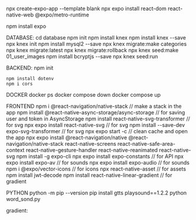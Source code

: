 npx create-expo-app --template blank
npx expo install react-dom react-native-web @expo/metro-runtime

npm install expo

DATABASE:
cd database
npm init
npm install knex
npm install knex --save
npx knex init
npm install mysql2 --save
npx knex migrate:make categories
npx knex migrate:latest
npx knex migrate:rollback
npx knex seed:make 01_user_images
npm install bcryptjs --save
npx knex seed:run

BACKEND:
npm init

    npm install dotenv
    npm i cors

DOCKER
docker ps
docker compose down
docker compose up

FRONTEND
npm i @react-navigation/native-stack // make a stack in the app
npm install @react-native-async-storage/async-storage // for saving user and token in AsyncStorage
npm install react-native-svg-transformer // for svg
npx expo install react-native-svg // for svg
npm install --save-dev expo-svg-transformer // for svg
npx expo start -c // clean cache and open the app
npx expo install @react-navigation/native @react-navigation/native-stack react-native-screens react-native-safe-area-context react-native-gesture-handler react-native-reanimated react-native-svg
npm install -g expo-cli
npx expo install expo-constants // for API
npx expo install expo-av // for sounds
npx expo install expo-audio // for sounds
npm i @expo/vector-icons // for icons
npx react-native-asset // for assets
npm install jwt-decode
npm install react-native-linear-gradient // for gradient

PYTHON
python -m pip --version
pip install gtts playsound==1.2.2
python word_sond.py

<!-- "show my words"
"add word to my list"
"remove word from my list"
"practice my saved words"
"track progress for my words"
// "API_BASE": "http://172.20.10.2:3001"-->

gradient:
<!-- <LinearGradient
      colors={['rgba(87, 199, 133, 1)', 'rgba(85, 150, 47, 1)']}
      start={{ x: 0.5, y: 0 }}
      end={{ x: 0, y: 1 }}
      style={styles.container}
    >
      <Text style={styles.text}>Hello Gradient!</Text>
    </LinearGradient> -->
